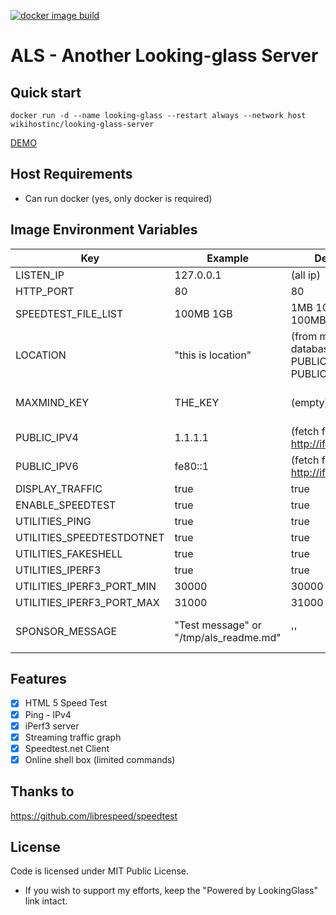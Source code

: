 [![docker image build](https://github.com/wikihost-opensource/als/actions/workflows/docker-image.yml/badge.svg)](https://github.com/wikihost-opensource/als/actions/workflows/docker-image.yml)

# ALS - Another Looking-glass Server

## Quick start
```
docker run -d --name looking-glass --restart always --network host wikihostinc/looking-glass-server
```

[DEMO](http://lg.hk1-bgp.hkg.50network.com/)

## Host Requirements
 - Can run docker (yes, only docker is required)

## Image Environment Variables
| Key                       | Example                                | Default                                                    | Description                                                                             |
| ------------------------- | -------------------------------------- | ---------------------------------------------------------- | --------------------------------------------------------------------------------------- |
| LISTEN_IP                 | 127.0.0.1                              | (all ip)                                                   | which IP address will be listen use                                                     |
| HTTP_PORT                 | 80                                     | 80                                                         | which HTTP port should use                                                              |
| SPEEDTEST_FILE_LIST       | 100MB 1GB                              | 1MB 10MB 100MB 1GB                                         | size of static test files, separate with space                                          |
| LOCATION                  | "this is location"                     | (from maxmind database, ip via PUBLIC_IPV4 or PUBLIC_IPV6) | location string                                                                         |
| MAXMIND_KEY               | THE_KEY                                | (empty)                                                    | about more https://dev.maxmind.com/geoip/geolite2-free-geolocation-data                 |
| PUBLIC_IPV4               | 1.1.1.1                                | (fetch from http://ifconfig.co)                            | The IPv4 address of the server                                                          |
| PUBLIC_IPV6               | fe80::1                                | (fetch from http://ifconfig.co)                            | The IPv6 address of the server                                                          |
| DISPLAY_TRAFFIC           | true                                   | true                                                       | Toggle the streaming traffic graph                                                      |
| ENABLE_SPEEDTEST          | true                                   | true                                                       | Toggle the speedtest feature                                                            |
| UTILITIES_PING            | true                                   | true                                                       | Toggle the ping feature                                                                 |
| UTILITIES_SPEEDTESTDOTNET | true                                   | true                                                       | Toggle the speedtest.net feature                                                        |
| UTILITIES_FAKESHELL       | true                                   | true                                                       | Toggle the HTML Shell feature                                                           |
| UTILITIES_IPERF3          | true                                   | true                                                       | Toggle the iperf3 feature                                                               |
| UTILITIES_IPERF3_PORT_MIN | 30000                                  | 30000                                                      | iperf3 listen port range - from                                                         |
| UTILITIES_IPERF3_PORT_MAX | 31000                                  | 31000                                                      | iperf3 listen port range - to                                                           |
| SPONSOR_MESSAGE           | "Test message" or "/tmp/als_readme.md" | ''                                                         | Show server sponsor message (support markdown file, required mapping file to container) |


## Features
- [x] HTML 5 Speed Test
- [x] Ping - IPv4
- [x] iPerf3 server
- [x] Streaming traffic graph
- [x] Speedtest.net Client
- [x] Online shell box (limited commands)

## Thanks to
https://github.com/librespeed/speedtest

## License

Code is licensed under MIT Public License.

* If you wish to support my efforts, keep the "Powered by LookingGlass" link intact.
